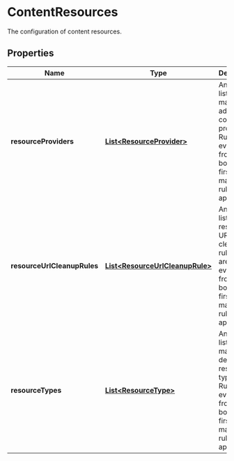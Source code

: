 

# ContentResources

The configuration of content resources.

## Properties

| Name | Type | Description | Notes |
|------------ | ------------- | ------------- | -------------|
|**resourceProviders** | [**List&lt;ResourceProvider&gt;**](ResourceProvider.md) | An ordered list of manually added content providers.   Rules are evaluated from top to bottom; the first matching rules applies. |  [optional] |
|**resourceUrlCleanupRules** | [**List&lt;ResourceUrlCleanupRule&gt;**](ResourceUrlCleanupRule.md) | An ordered list of resource URL cleanup rules.   Rules are evaluated from top to bottom; the first matching rules applies. |  [optional] |
|**resourceTypes** | [**List&lt;ResourceType&gt;**](ResourceType.md) | An ordered list of manually defined resource types.   Rules are evaluated from top to bottom; the first matching rules applies. |  [optional] |



